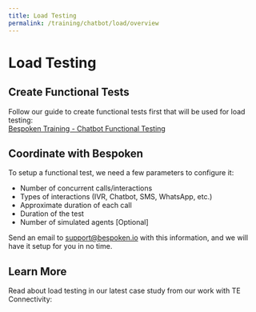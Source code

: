 ```yaml
---
title: Load Testing
permalink: /training/chatbot/load/overview
---
```

# Load Testing
## Create Functional Tests
Follow our guide to create functional tests first that will be used for load testing:  
[Bespoken Training - Chatbot Functional Testing](/training/chatbot/functional/overview.md)

## Coordinate with Bespoken
To setup a functional test, we need a few parameters to configure it:
* Number of concurrent calls/interactions
* Types of interactions (IVR, Chatbot, SMS, WhatsApp, etc.)
* Approximate duration of each call
* Duration of the test
* Number of simulated agents [Optional]

Send an email to [support@bespoken.io](mailto:support@bespoken.io) with this information, and we will have it setup for you in no time.

## Learn More
Read about load testing in our latest case study from our work with TE Connectivity:
